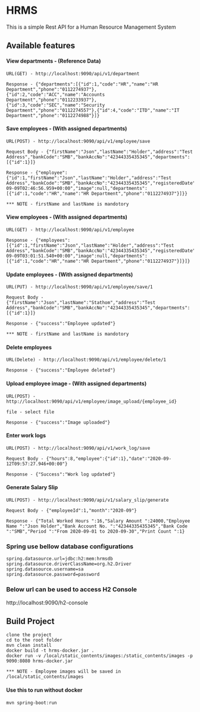 # HRMS

This is a simple Rest API for a Human Resource Management System

## Available features

#### View departments - (Reference Data)

    URL(GET) - http://localhost:9090/api/v1/department

    Response - {"departments":[{"id":1,"code":"HR","name":"HR Department","phone":"0112274937"},{"id":2,"code":"ACC","name":"Accounts Department","phone":"0112233937"},{"id":3,"code":"SEC","name":"Security Department","phone":"0112274557"},{"id":4,"code":"ITD","name":"IT Department","phone":"0112274988"}]}

#### Save employees - (With assigned departments)

    URL(POST) - http://localhost:9090/api/v1/employee/save

    Request Body - {"firstName":"Json","lastName":"Holder","address":"Test Address","bankCode":"SMB","bankAccNo":"42344335435345","departments":[{"id":1}]}

    Response - {"employee":{"id":1,"firstName":"Json","lastName":"Holder","address":"Test Address","bankCode":"SMB","bankAccNo":"42344335435345","registeredDate":"2020-09-09T02:46:56.959+00:00","image":null,"departments":[{"id":1,"code":"HR","name":"HR Department","phone":"0112274937"}]}}

    *** NOTE - firstName and lastName is mandotory

#### View employees - (With assigned departments)

    URL(GET) - http://localhost:9090/api/v1/employee

    Response - {"employees":[{"id":1,"firstName":"Json","lastName":"Holder","address":"Test Address","bankCode":"SMB","bankAccNo":"42344335435345","registeredDate":"2020-09-09T03:01:51.540+00:00","image":null,"departments":[{"id":1,"code":"HR","name":"HR Department","phone":"0112274937"}]}]}

#### Update employees - (With assigned departments)

    URL(PUT) - http://localhost:9090/api/v1/employee/save/1

    Request Body - {"firstName":"Json","lastName":"Stathom","address":"Test Address","bankCode":"SMB","bankAccNo":"42344335435345","departments":[{"id":1}]}

    Response - {"success":"Employee updated"}

    *** NOTE - firstName and lastName is mandotory

#### Delete employees

    URL(Delete) - http://localhost:9090/api/v1/employee/delete/1

    Response - {"success":"Employee deleted"}

#### Upload employee image - (With assigned departments)

    URL(POST) - http://localhost:9090/api/v1/employee/image_upload/{employee_id}

    file - select file

    Response - {"success":"Image uploaded"}

#### Enter work logs

    URL(POST) - http://localhost:9090/api/v1/work_log/save

    Request Body - {"hours":8,"employee":{"id":1},"date":"2020-09-12T09:57:27.946+00:00"}

    Response - {"Success":"Work log updated"}

#### Generate Salary Slip

    URL(POST) - http://localhost:9090/api/v1/salary_slip/generate

    Request Body - {"employeeId":1,"month":"2020-09"}

    Response - {"Total Worked Hours ":16,"Salary Amount ":24000,"Employee Name ":"Json Holder","Bank Account No. ":"42344335435345","Bank Code ":"SMB","Period ":"From 2020-09-01 to 2020-09-30","Print Count ":1}

### Spring use bellow database configurations

    spring.datasource.url=jdbc:h2:mem:hrmsdb
    spring.datasource.driverClassName=org.h2.Driver
    spring.datasource.username=sa
    spring.datasource.password=password

### Below url can be used to access H2 Console

http://localhost:9090/h2-console

## Build Project

    clone the project
    cd to the root folder
    mvn clean install
    docker build -t hrms-docker.jar .
    docker run -v /local/static_contents/images:/static_contents/images -p 9090:8080 hrms-docker.jar

    *** NOTE - Employee images will be saved in /local/static_contents/images

#### Use this to run without docker

    mvn spring-boot:run
